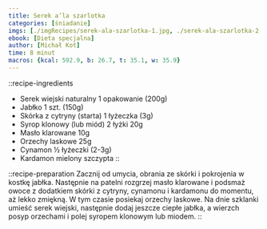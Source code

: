 ```yaml
---
title: Serek a’la szarlotka
categories: [śniadanie]
imgs: [./imgRecipes/serek-ala-szarlotka-1.jpg, ./serek-ala-szarlotka-2.jpg]
ebook: [Dieta specjalna]
author: [Michał Kot]
time: 8 minut
macros: {kcal: 592.9, b: 26.7, t: 35.1, w: 35.9}
---
```


::recipe-ingredients
- Serek wiejski naturalny 1 opakowanie (200g)
- Jabłko 1 szt. (150g)
- Skórka z cytryny (starta) 1 łyżeczka (3g)
- Syrop klonowy (lub miód) 2 łyżki 20g
- Masło klarowane 10g
- Orzechy laskowe 25g
- Cynamon ½ łyżeczki (2-3g)
- Kardamon mielony szczypta
::

::recipe-preparation
Zacznij od umycia, obrania ze skórki i pokrojenia w kostkę jabłka. Następnie na patelni rozgrzej masło klarowane i podsmaż owoce z dodatkiem skórki z cytryny, cynamonu i kardamonu do momentu, aż lekko zmiękną. W tym czasie posiekaj orzechy laskowe. Na dnie szklanki umieść serek wiejski, następnie dodaj jeszcze ciepłe jabłka, a wierzch posyp orzechami i polej syropem klonowym lub miodem.
::